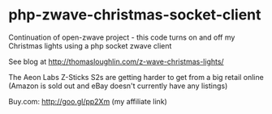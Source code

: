 php-zwave-christmas-socket-client
=================================

Continuation of open-zwave project - this code turns on and off my Christmas lights using a php socket zwave client

See blog at http://thomasloughlin.com/z-wave-christmas-lights/

The Aeon Labs Z-Sticks S2s are getting harder to get from a big retail online (Amazon is sold out and eBay doesn't currently have any
listings)

Buy.com: http://goo.gl/pp2Xm (my affiliate link)

